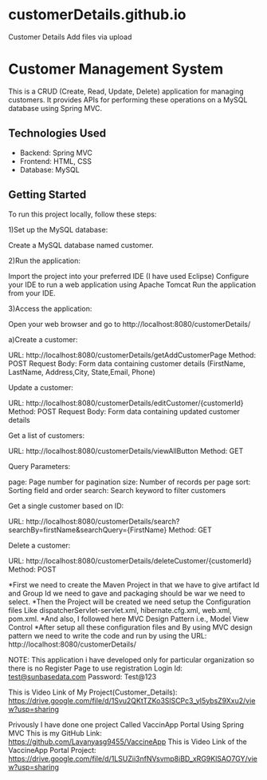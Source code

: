 # customerDetails.github.io
Customer Details
Add files via upload
# Customer Management System

This is a CRUD (Create, Read, Update, Delete) application for managing customers. It provides APIs for performing these operations on a MySQL database using Spring MVC.

## Technologies Used

- Backend: Spring MVC
- Frontend: HTML, CSS
- Database: MySQL

## Getting Started

To run this project locally, follow these steps:

1)Set up the MySQL database:

Create a MySQL database named customer.

2)Run the application:

Import the project into your preferred IDE (I have used Eclipse)
Configure your IDE to run a web application using Apache Tomcat 
Run the application from your IDE.

3)Access the application:

Open your web browser and go to http://localhost:8080/customerDetails/

a)Create a customer:

URL: http://localhost:8080/customerDetails/getAddCustomerPage
Method: POST
Request Body: Form data containing customer details (FirstName, LastName, Address,City, State,Email, Phone)

Update a customer:

URL: http://localhost:8080/customerDetails/editCustomer/{customerId}
Method: POST
Request Body: Form data containing updated customer details

Get a list of customers:

URL: http://localhost:8080/customerDetails/viewAllButton
Method: GET

Query Parameters:

page: Page number for pagination 
size: Number of records per page 
sort: Sorting field and order 
search: Search keyword to filter customers 

Get a single customer based on ID:

URL: http://localhost:8080/customerDetails/search?searchBy=firstName&searchQuery={FirstName}
Method: GET

Delete a customer:

URL: http://localhost:8080/customerDetails/deleteCustomer/{customerId}
Method: POST

*First we need to create the Maven Project in that we have to give artifact Id and Group Id we need to gave and packaging should be war we need to select.
*Then the Project will be created we need setup the Configuration files Like dispatcherServlet-servlet.xml, hibernate.cfg.xml, web.xml, pom.xml.
*And also, I followed here MVC Design Pattern i.e., Model View Control 
*After setup all these configuration files and By using MVC design pattern  we need to write the code and run by using the URL: http://localhost:8080/customerDetails/

NOTE:
This application i have developed only for particular organization so there is no Register Page to use registration
Login Id: test@sunbasedata.com
Password: Test@123

This is Video Link of My Project(Customer_Details): https://drive.google.com/file/d/1Svu2QKtTZKo3SlSCPc3_yI5ybsZ9Xxu2/view?usp=sharing

Privously I have done one project Called VaccinApp Portal Using Spring MVC 
This is my GitHub Link: https://github.com/Lavanyasg9455/VaccineApp
This is Video Link of the VaccineApp Portal Project: https://drive.google.com/file/d/1LSUZii3nfNVsvmp8iBD_xRG9KlSAO7GY/view?usp=sharing

